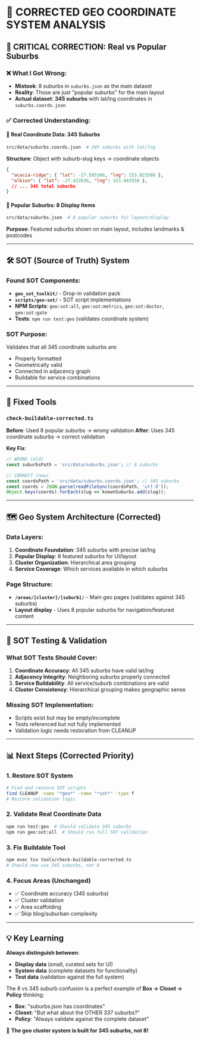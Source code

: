 # 🎯 CORRECTED GEO COORDINATE SYSTEM ANALYSIS

## **🚨 CRITICAL CORRECTION: Real vs Popular Suburbs**

### **❌ What I Got Wrong:**
- **Mistook**: 8 suburbs in `suburbs.json` as the main dataset
- **Reality**: Those are just "popular suburbs" for the main layout
- **Actual dataset**: **345 suburbs** with lat/lng coordinates in `suburbs.coords.json`

### **✅ Corrected Understanding:**

#### **📍 Real Coordinate Data: 345 Suburbs**
```bash
src/data/suburbs.coords.json  # 345 suburbs with lat/lng
```
**Structure**: Object with suburb-slug keys → coordinate objects
```json
{
  "acacia-ridge": { "lat": -27.585366, "lng": 153.023586 },
  "albion": { "lat": -27.432636, "lng": 153.043558 },
  // ... 345 total suburbs
}
```

#### **🎨 Popular Suburbs: 8 Display Items**
```bash
src/data/suburbs.json  # 8 popular suburbs for layout/display
```
**Purpose**: Featured suburbs shown on main layout, includes landmarks & postcodes

---

## **🛠️ SOT (Source of Truth) System**

### **Found SOT Components:**
- **`geo_sot_toolkit/`** - Drop-in validation pack
- **`scripts/geo-sot/`** - SOT script implementations
- **NPM Scripts**: `geo:sot:all`, `geo:sot:metrics`, `geo:sot:doctor`, `geo:sot:gate`
- **Tests**: `npm run test:geo` (validates coordinate system)

### **SOT Purpose**: 
Validates that all 345 coordinate suburbs are:
- Properly formatted
- Geometrically valid
- Connected in adjacency graph
- Buildable for service combinations

---

## **🔧 Fixed Tools**

### **`check-buildable-corrected.ts`**
**Before**: Used 8 popular suburbs → wrong validation
**After**: Uses 345 coordinate suburbs → correct validation

**Key Fix**:
```typescript
// WRONG (old)
const suburbsPath = 'src/data/suburbs.json'; // 8 suburbs

// CORRECT (new)  
const coordsPath = 'src/data/suburbs.coords.json'; // 345 suburbs
const coords = JSON.parse(readFileSync(coordsPath, 'utf-8'));
Object.keys(coords).forEach(slug => knownSuburbs.add(slug));
```

---

## **🗺️ Geo System Architecture (Corrected)**

### **Data Layers:**
1. **Coordinate Foundation**: 345 suburbs with precise lat/lng
2. **Popular Display**: 8 featured suburbs for UI/layout
3. **Cluster Organization**: Hierarchical area grouping
4. **Service Coverage**: Which services available in which suburbs

### **Page Structure:**
- **`/areas/[cluster]/[suburb]/`** - Main geo pages (validates against 345 suburbs)
- **Layout display** - Uses 8 popular suburbs for navigation/featured content

---

## **🧪 SOT Testing & Validation**

### **What SOT Tests Should Cover:**
1. **Coordinate Accuracy**: All 345 suburbs have valid lat/lng
2. **Adjacency Integrity**: Neighboring suburbs properly connected
3. **Service Buildability**: All service/suburb combinations are valid
4. **Cluster Consistency**: Hierarchical grouping makes geographic sense

### **Missing SOT Implementation:**
- Scripts exist but may be empty/incomplete
- Tests referenced but not fully implemented
- Validation logic needs restoration from CLEANUP

---

## **📊 Next Steps (Corrected Priority)**

### **1. Restore SOT System**
```bash
# Find and restore SOT scripts
find CLEANUP -name "*geo*" -name "*sot*" -type f
# Restore validation logic
```

### **2. Validate Real Coordinate Data**
```bash
npm run test:geo  # Should validate 345 suburbs
npm run geo:sot:all  # Should run full SOT validation
```

### **3. Fix Buildable Tool**
```bash
npm exec tsx tools/check-buildable-corrected.ts
# Should now use 345 suburbs, not 8
```

### **4. Focus Areas (Unchanged)**
- ✅ Coordinate accuracy (345 suburbs)
- ✅ Cluster validation  
- ✅ Area scaffolding
- ✅ Skip blog/suburban complexity

---

## **💡 Key Learning**

**Always distinguish between**:
- **Display data** (small, curated sets for UI)
- **System data** (complete datasets for functionality)
- **Test data** (validation against the full system)

The 8 vs 345 suburb confusion is a perfect example of **Box → Closet → Policy** thinking:
- **Box**: "suburbs.json has coordinates"
- **Closet**: "But what about the OTHER 337 suburbs?"  
- **Policy**: "Always validate against the complete dataset"

🎯 **The geo cluster system is built for 345 suburbs, not 8!**
